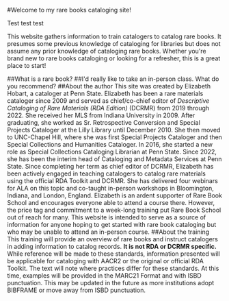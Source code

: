 #Welcome to my rare books cataloging site!

Test test test

This website gathers information to train catalogers to catalog rare books. It presumes some previous knowledge of cataloging for libraries but does not assume any prior knowledge of cataloging rare books. Whether you're brand new to rare books cataloging or looking for a refresher, this is a great place to start!

##What is a rare book?
##I'd really like to take an in-person class. What do you recommend?
##About the author
This site was created by Elizabeth Hobart, a cataloger at Penn State. Elizabeth has been a rare materials cataloger since 2009 and served as chief/co-chief editor of *Descriptive Cataloging of Rare Materials (RDA Edition)* (DCRMR) from 2019 through 2022. She received her MLS from Indiana University in 2009. After graduating, she worked as Sr. Retrospective Conversion and Special Projects Cataloger at the Lilly Library until December 2010. She then moved to UNC-Chapel Hill, where she was first Special Projects Cataloger and then Special Collections and Humanities Cataloger. In 2016, she started a new role as Special Collections Cataloging Librarian at Penn State. Since 2022, she has been the interim head of Cataloging and Metadata Services at Penn State.
Since completing her term as chief editor of DCRMR, Elizabeth has been actively engaged in teaching catalogers to catalog rare materials using the official RDA Toolkit and DCRMR. She has delivered four webinars for ALA on this topic and co-taught in-person workshops in Bloomington, Indiana, and London, England.
Elizabeth is an ardent supporter of Rare Book School and encourages everyone able to attend a course there. However, the price tag and commitment to a week-long training put Rare Book School out of reach for many. This website is intended to serve as a source of information for anyone hoping to get started with rare book cataloging but who may be unable to attend an in-person course.
##About the training
This training will provide an overview of rare books and instruct catalogers in adding information to catalog records. **It is not RDA or DCRMR specific.** While reference will be made to these standards, information presented will be applicable for cataloging with AACR2 or the original or official RDA Toolkit. The text will note where practices differ for these standards.
At this time, examples will be provided in the MARC21 Format and with ISBD punctuation. This may be updated in the future as more institutions adopt BIBFRAME or move away from ISBD punctuation.
